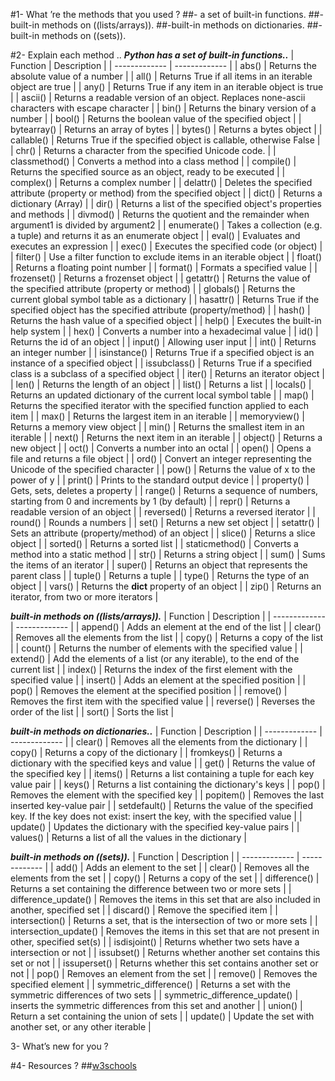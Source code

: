 #1- What ’re the methods that you used ?
##- a set of built-in functions.
##-built-in methods  on ((lists/arrays)).
##-built-in methods on dictionaries.
##-built-in methods on ((sets)).

#2- Explain each method ..
***Python has a set of built-in functions..***
| Function  | Description |
| ------------- | ------------- |
|	abs()		|	Returns the absolute value of a number	|
|	all()		|	Returns True if all items in an iterable object are true	|
|	any()		|	Returns True if any item in an iterable object is true	|
|	ascii()		|	Returns a readable version of an object. Replaces none-ascii characters with escape character	|
|	bin()		|	Returns the binary version of a number	|
|	bool()		|	Returns the boolean value of the specified object	|
|	bytearray()		|	Returns an array of bytes	|
|	bytes()		|	Returns a bytes object	|
|	callable()		|	Returns True if the specified object is callable, otherwise False	|
|	chr()		|	Returns a character from the specified Unicode code.	|
|	classmethod()		|	Converts a method into a class method	|
|	compile()		|	Returns the specified source as an object, ready to be executed	|
|	complex()		|	Returns a complex number	|
|	delattr()		|	Deletes the specified attribute (property or method) from the specified object	|
|	dict()		|	Returns a dictionary (Array)	|
|	dir()		|	Returns a list of the specified object's properties and methods	|
|	divmod()		|	Returns the quotient and the remainder when argument1 is divided by argument2	|
|	enumerate()		|	Takes a collection (e.g. a tuple) and returns it as an enumerate object	|
|	eval()		|	Evaluates and executes an expression	|
|	exec()		|	Executes the specified code (or object)	|
|	filter()		|	Use a filter function to exclude items in an iterable object	|
|	float()		|	Returns a floating point number	|
|	format()		|	Formats a specified value	|
|	frozenset()		|	Returns a frozenset object	|
|	getattr()		|	Returns the value of the specified attribute (property or method)	|
|	globals()		|	Returns the current global symbol table as a dictionary	|
|	hasattr()		|	Returns True if the specified object has the specified attribute (property/method)	|
|	hash()		|	Returns the hash value of a specified object	|
|	help()		|	Executes the built-in help system	|
|	hex()		|	Converts a number into a hexadecimal value	|
|	id()		|	Returns the id of an object	|
|	input()		|	Allowing user input	|
|	int()		|	Returns an integer number	|
|	isinstance()		|	Returns True if a specified object is an instance of a specified object	|
|	issubclass()		|	Returns True if a specified class is a subclass of a specified object	|
|	iter()		|	Returns an iterator object	|
|	len()		|	Returns the length of an object	|
|	list()		|	Returns a list	|
|	locals()		|	Returns an updated dictionary of the current local symbol table	|
|	map()		|	Returns the specified iterator with the specified function applied to each item	|
|	max()		|	Returns the largest item in an iterable	|
|	memoryview()		|	Returns a memory view object	|
|	min()		|	Returns the smallest item in an iterable	|
|	next()		|	Returns the next item in an iterable	|
|	object()		|	Returns a new object	|
|	oct()		|	Converts a number into an octal	|
|	open()		|	Opens a file and returns a file object	|
|	ord()		|	Convert an integer representing the Unicode of the specified character	|
|	pow()		|	Returns the value of x to the power of y	|
|	print()		|	Prints to the standard output device	|
|	property()		|	Gets, sets, deletes a property	|
|	range()		|	Returns a sequence of numbers, starting from 0 and increments by 1 (by default)	|
|	repr()		|	Returns a readable version of an object	|
|	reversed()		|	Returns a reversed iterator	|
|	round()		|	Rounds a numbers	|
|	set()		|	Returns a new set object	|
|	setattr()		|	Sets an attribute (property/method) of an object	|
|	slice()		|	Returns a slice object	|
|	sorted()		|	Returns a sorted list	|
|	staticmethod()		|	Converts a method into a static method	|
|	str()		|	Returns a string object	|
|	sum()		|	Sums the items of an iterator	|
|	super()		|	Returns an object that represents the parent class	|
|	tuple()		|	Returns a tuple	|
|	type()		|	Returns the type of an object	|
|	vars()		|	Returns the __dict__ property of an object	|
|	zip()		|	Returns an iterator, from two or more iterators	|




***built-in methods  on ((lists/arrays)).***
| Function  | Description |
| ------------- | ------------- |
|	append()		|	Adds an element at the end of the list	|
|	clear()		|	Removes all the elements from the list	|
|	copy()		|	Returns a copy of the list	|
|	count()		|	Returns the number of elements with the specified value	|
|	extend()		|	Add the elements of a list (or any iterable), to the end of the current list	|
|	index()		|	Returns the index of the first element with the specified value	|
|	insert()		|	Adds an element at the specified position	|
|	pop()		|	Removes the element at the specified position	|
|	remove()		|	Removes the first item with the specified value	|
|	reverse()		|	Reverses the order of the list	|
|	sort()		|	Sorts the list	|



***built-in methods on dictionaries..***
| Function  | Description |
| ------------- | ------------- |
|	clear()		|	Removes all the elements from the dictionary	|
|	copy()		|	Returns a copy of the dictionary	|
|	fromkeys()		|	Returns a dictionary with the specified keys and value	|
|	get()		|	Returns the value of the specified key	|
|	items()		|	Returns a list containing a tuple for each key value pair	|
|	keys()		|	Returns a list containing the dictionary's keys	|
|	pop()		|	Removes the element with the specified key	|
|	popitem()		|	Removes the last inserted key-value pair	|
|	setdefault()		|	Returns the value of the specified key. If the key does not exist: insert the key, with the specified value	|
|	update()		|	Updates the dictionary with the specified key-value pairs	|
|	values()		|	Returns a list of all the values in the dictionary	|



***built-in methods on ((sets)).***
| Function  | Description |
| ------------- | ------------- |
|	add()	|	Adds an element to the set	|
|	clear()	|	Removes all the elements from the set	|
|	copy()	|	Returns a copy of the set	|
|	difference()	|	Returns a set containing the difference between two or more sets	|
|	difference_update()	|	Removes the items in this set that are also included in another, specified set	|
|	discard()	|	Remove the specified item	|
|	intersection()	|	Returns a set, that is the intersection of two or more sets	|
|	intersection_update()	|	Removes the items in this set that are not present in other, specified set(s)	|
|	isdisjoint()	|	Returns whether two sets have a intersection or not	|
|	issubset()	|	Returns whether another set contains this set or not	|
|	issuperset()	|	Returns whether this set contains another set or not	|
|	pop()	|	Removes an element from the set	|
|	remove()	|	Removes the specified element	|
|	symmetric_difference()	|	Returns a set with the symmetric differences of two sets	|
|	symmetric_difference_update()	|	inserts the symmetric differences from this set and another	|
|	union()	|	Return a set containing the union of sets	|
|	update()	|	Update the set with another set, or any other iterable	|




3- What’s new for you ?



#4- Resources ? 
##[w3schools](https://www.w3schools.com/python/)
